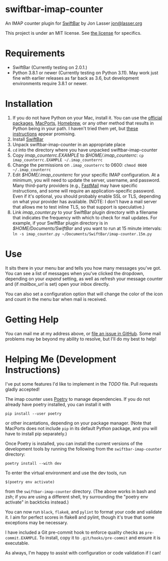 # swiftbar-imap-counter

An IMAP counter plugin for [SwiftBar](https://github.com/swiftbar/SwiftBar)
by Jon Lasser <jon@lasser.org>

This project is under an MIT license. See [the license](./LICENSE)
for specifics.

# Requirements
* SwiftBar (Currently testing on 2.0.1.)
* Python 3.8.1 or newer (Currently testing on Python 3.11). May work
  just fine with earlier releases as far back as 3.6, but development
  environments require 3.8.1 or newer.

# Installation

1. If you do not have Python on your Mac, install it. You can use the
   [official packages](https://docs.python.org/3/using/mac.html),
   [MacPorts](https://www.macports.org), [Homebrew](https://brew.sh), or
   any other method that results in Python being in your path. I haven't
   tried them yet, but
   [these instructions](https://medium.com/marvelous-mlops/the-rightway-to-install-python-on-a-mac-f3146d9d9a32)
   appear promising. 
1. Install [SwiftBar](https://github.com/swiftbar/SwiftBar)
1. Unpack swiftbar-imap-counter in an appropriate place
1. `cd` into the directory where you have unpacked swiftbar-imap-counter
1. Copy *imap_counterrc.EXAMPLE* to *$HOME/.imap_counterrc*:
   `cp imap_counterrc.EXAMPLE ~/.imap_counterrc`
1. Change the permissions on `.imap_counterrc` to 0600:
   `chmod 0600 ~/.imap_counterrc`
1. Edit *$HOME/.imap_counterrc* for your specific IMAP configuration. At a
   minimum, you will need to update the server, username, and password.
   Many third-party providers (e.g., [FastMail](https://fastmail.com/)
   may have specific instructions, and some will require an
   application-specific password. Even if it's optional, you should
   probably enable SSL or TLS, depending on what your provider has
   available. (NOTE: I don't have a mail server that allows me to test
   inline TLS, so that support is speculative.)
1. Link *imap_counter.py* to your SwiftBar plugin directory with a
   filename that indicates the frequency with which to check for mail
   updates.  For example, if your SwiftBar plugin directory is in
   *$HOME/Documents/SwiftBar* and you want to run at 15 minute
   intervals:
   `ln -s imap_counter.py ~/Documents/SwiftBar/imap-counter.15m.py`

# Use

It sits there in your menu bar and tells you how many messages you've
got. You can see a list of messages when you've clicked the dropdown,
depending on your *expand* setting, as well as refresh your message
counter and (if *mailbox_url* is set) open your inbox directly.

You can also set a configuration option that will change the color of the
icon and count in the menu bar when mail is received.

# Getting Help

You can mail me at my address above, or
[file an issue in GitHub](https://github.com/disappearinjon/swiftbar-imap-counter/issues).
Some mail problems may be beyond my ability to resolve, but I'll do my
best to help!

# Helping Me (Development Instructions)

I've put some features I'd like to implement in the *TODO* file. Pull
requests gladly accepted!

The imap counter uses [Poetry](https://python-poetry.org) to manage
dependencies. If you do not already have poetry installed, you can
install it with

    pip install --user poetry

or other incantations, depending on your package manager. (Note that
MacPorts does not include `pip` in its default Python package, and you
will have to install pip separately.)

Once Poetry is installed, you can install the current versions of the
development tools by running the following from the
`swiftbar-imap-counter` directory:

    poetry install --with dev

To enter the virtual environment and use the dev tools, run

    $(poetry env activate)

from the `swiftbar-imap-counter` directory. (The above works in bash and
zsh; if you are using a different shell, try surrounding the "poetry env
activate" in backticks instead.)

You can now run `black`, `flake8`, and `pylint` to format your code and
validate it. I aim for perfect scores in flake8 and pylint, though it's
true that some exceptions may be necessary.

I have included a Git pre-commit hook to enforce quality checks as
`pre-commit.EXAMPLE`. To install, copy it to `.git/hooks/pre-commit` and
ensure it is executable.

As always, I'm happy to assist with configuration or code validation if
I can!
